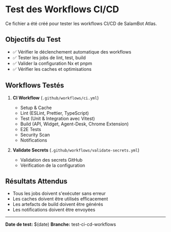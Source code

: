 # Test des Workflows CI/CD

Ce fichier a été créé pour tester les workflows CI/CD de SalamBot Atlas.

## Objectifs du Test

- ✅ Vérifier le déclenchement automatique des workflows
- ✅ Tester les jobs de lint, test, build
- ✅ Valider la configuration Nx et pnpm
- ✅ Vérifier les caches et optimisations

## Workflows Testés

1. **CI Workflow** (`.github/workflows/ci.yml`)
   - Setup & Cache
   - Lint (ESLint, Prettier, TypeScript)
   - Test (Unit & Integration avec Vitest)
   - Build (API, Widget, Agent-Desk, Chrome Extension)
   - E2E Tests
   - Security Scan
   - Notifications

2. **Validate Secrets** (`.github/workflows/validate-secrets.yml`)
   - Validation des secrets GitHub
   - Vérification de la configuration

## Résultats Attendus

- Tous les jobs doivent s'exécuter sans erreur
- Les caches doivent être utilisés efficacement
- Les artefacts de build doivent être générés
- Les notifications doivent être envoyées

---

**Date de test:** $(date)
**Branche:** test-ci-cd-workflows